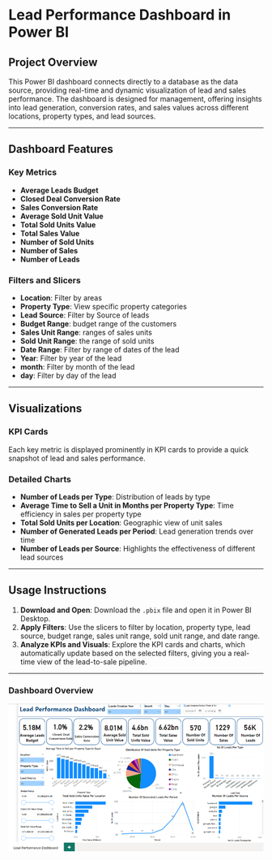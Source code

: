 # Lead Performance Dashboard in Power BI

## Project Overview

This Power BI dashboard connects directly to a database as the data source, providing real-time and dynamic visualization of lead and sales performance. 
The dashboard is designed for management, offering insights into lead generation, conversion rates, and sales values across different locations, property types, and lead sources.

---

## Dashboard Features

### Key Metrics

- **Average Leads Budget**
- **Closed Deal Conversion Rate**
- **Sales Conversion Rate**
- **Average Sold Unit Value**
- **Total Sold Units Value**
- **Total Sales Value**
- **Number of Sold Units**
- **Number of Sales**
- **Number of Leads**

### Filters and Slicers

- **Location**: Filter by areas
- **Property Type**: View specific property categories 
- **Lead Source**: Filter by Source of leads 
- **Budget Range**:  budget range of the customers
- **Sales Unit Range**: ranges of sales units
- **Sold Unit Range**: the range of sold units
- **Date Range**: Filter by range of dates of the lead
- **Year**: Filter by year of the lead
- **month**: Filter by month of the lead
- **day**: Filter by day of the lead


---

## Visualizations

### KPI Cards
Each key metric is displayed prominently in KPI cards to provide a quick snapshot of lead and sales performance.

### Detailed Charts

- **Number of Leads per Type**: Distribution of leads by type
- **Average Time to Sell a Unit in Months per Property Type**: Time efficiency in sales per property type
- **Total Sold Units per Location**: Geographic view of unit sales
- **Number of Generated Leads per Period**: Lead generation trends over time
- **Number of Leads per Source**: Highlights the effectiveness of different lead sources

---

## Usage Instructions

1. **Download and Open**: Download the `.pbix` file and open it in Power BI Desktop.
2. **Apply Filters**: Use the slicers to filter by location, property type, lead source, budget range, sales unit range, sold unit range, and date range.
3. **Analyze KPIs and Visuals**: Explore the KPI cards and charts, which automatically update based on the selected filters, giving you a real-time view of the lead-to-sale pipeline.

---

### Dashboard Overview

![Dashboard Overview](dashboard-overview.png)



